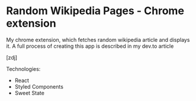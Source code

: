 # Random Wikipedia Pages - Chrome extension

My chrome extension, which fetches random wikipedia article and displays it.
A full process of creating this app is described in my dev.to article

[zdj]

Technologies:

- React
- Styled Components
- Sweet State
